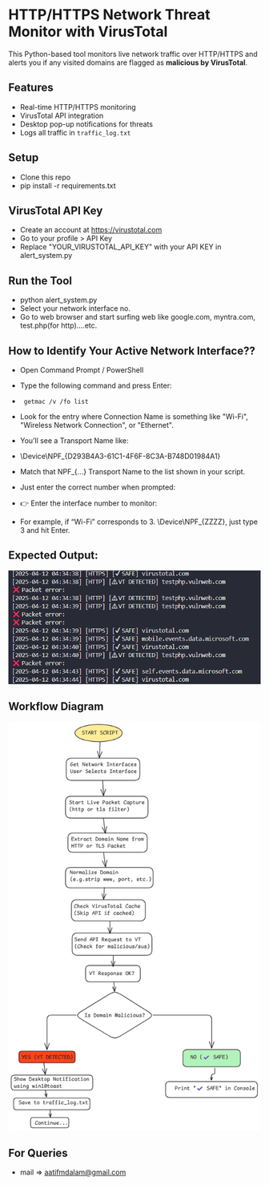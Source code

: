 #  HTTP/HTTPS Network Threat Monitor with VirusTotal

This Python-based tool monitors live network traffic over HTTP/HTTPS and alerts you if any visited domains are flagged as **malicious by VirusTotal**.

##  Features
- Real-time HTTP/HTTPS monitoring
- VirusTotal API integration
- Desktop pop-up notifications for threats
- Logs all traffic in `traffic_log.txt`


##  Setup
- Clone this repo
- pip install -r requirements.txt

##  VirusTotal API Key
- Create an account at https://virustotal.com
- Go to your profile > API Key
- Replace "YOUR_VIRUSTOTAL_API_KEY" with your API KEY in alert_system.py

##  Run the Tool
- python alert_system.py
- Select your network interface no.
- Go to web browser and start surfing web like google.com, myntra.com, test.php(for http)....etc.

## How to Identify Your Active Network Interface??
-  Open Command Prompt / PowerShell

- Type the following command and press Enter:
-      getmac /v /fo list
- Look for the entry where Connection Name is something like "Wi-Fi", "Wireless Network Connection", or "Ethernet".

- You’ll see a Transport Name like:
- \Device\NPF_{D293B4A3-61C1-4F6F-8C3A-B748D01984A1}
- Match that NPF_{...} Transport Name to the list shown in your script.

- Just enter the correct number when prompted:
- 👉 Enter the interface number to monitor:
- For example, if “Wi-Fi” corresponds to 3. \Device\NPF_{ZZZZ}, just type 3 and hit Enter.

## Expected Output:

![alt text](image-1.png)


## Workflow Diagram 
![alt text](image-2.png)

## For Queries
- mail => aatifmdalam@gmail.com